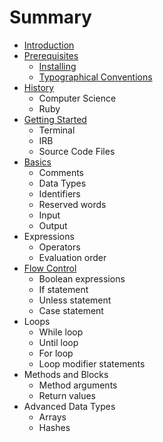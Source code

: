 # Summary

* [Introduction](README.md)
* [Prerequisites](prerequisites/README.md)
   * [Installing](prerequisites/installing.md)
   * [Typographical Conventions](prerequisites/typographical_conventions.md)
* [History](history/README.md)
   * Computer Science
   * Ruby
* [Getting Started](getting_started/README.md)
   * Terminal
   * IRB
   * Source Code Files
* [Basics](basics/README.md)
   * Comments
   * Data Types
   * Identifiers
   * Reserved words
   * Input
   * Output
* Expressions
   * Operators
   * Evaluation order
* [Flow Control](flow_control/README.md)
   * Boolean expressions
   * If statement
   * Unless statement
   * Case statement
* Loops
   * While loop
   * Until loop
   * For loop
   * Loop modifier statements
* Methods and Blocks
   * Method arguments
   * Return values
* Advanced Data Types
   * Arrays
   * Hashes
